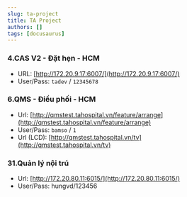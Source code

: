 ```yaml
---
slug: ta-project
title: TA Project 
authors: []
tags: [docusaurus]
---
```


### 4.CAS V2 - Đặt hẹn - HCM
- URL: [http://172.20.9.17:6007/](http://172.20.9.17:6007/)
- User/Pass: `tadev` / `12345678`

### 6.QMS - Điều phối - HCM
- Url: [http://qmstest.tahospital.vn/feature/arrange](http://qmstest.tahospital.vn/feature/arrange)
- User/Pass: `bamso` / `1`
- Url (LCD): [http://qmstest.tahospital.vn/tv](http://qmstest.tahospital.vn/tv)

### 31.Quản lý nội trú
- Url: [http://172.20.80.11:6015/](http://172.20.80.11:6015/)
- User/Pass: hungvd/123456